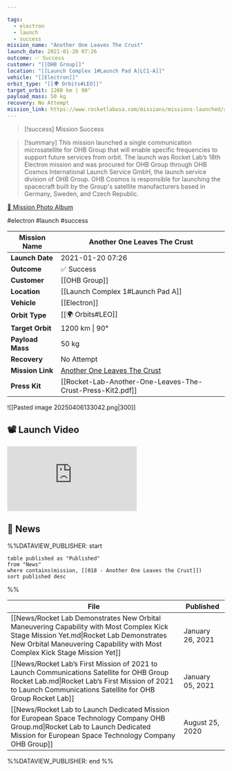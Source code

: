 ```yaml
---

tags:
  - electron
  - launch
  - success
mission_name: "Another One Leaves The Crust"
launch_date: 2021-01-20 07:26
outcome: ✅ Success
customer: "[[OHB Group]]"
location: "[[Launch Complex 1#Launch Pad A|LC1-A]]"
vehicle: "[[Electron]]"
orbit_type: "[[🌍 Orbits#LEO]]"
target_orbit: 1200 km | 90°
payload_mass: 50 kg
recovery: No Attempt
mission_link: https://www.rocketlabusa.com/missions/missions-launched/another-one-leaves-the-crust/
---
```


>[!success] Mission Success

>[!summary]
This mission launched a single communication microsatellite for OHB Group that will enable specific frequencies to support future services from orbit. The launch was Rocket Lab’s 18th Electron mission and was procured for OHB Group through OHB Cosmos International Launch Service GmbH, the launch service division of OHB Group. OHB Cosmos is responsible for launching the spacecraft built by the Group's satellite manufacturers based in Germany, Sweden, and Czech Republic.
>
[📸 Mission Photo Album](https://www.flickr.com/photos/rocketlab/albums/72177720302069738/)

#electron #launch #success

| **Mission Name** | Another One Leaves The Crust                                                                                          |
| ---------------- | --------------------------------------------------------------------------------------------------------------------- |
| **Launch Date**  | 2021-01-20 07:26                                                                                                      |
| **Outcome**      | ✅ Success                                                                                                             |
| **Customer**     | [[OHB Group]]                                                                                                         |
| **Location**     | [[Launch Complex 1#Launch Pad A]]                                                                                     |
| **Vehicle**      | [[Electron]]                                                                                                          |
| **Orbit Type**   | [[🌍 Orbits#LEO]]                                                                                                     |
| **Target Orbit** | 1200 km &#124; 90°                                                                                                    |
| **Payload Mass** | 50 kg                                                                                                                 |
| **Recovery**     | No Attempt                                                                                                            |
| **Mission Link** | [Another One Leaves The Crust](https://www.rocketlabusa.com/missions/missions-launched/another-one-leaves-the-crust/) |
| **Press Kit**    | [[Rocket-Lab-Another-One-Leaves-The-Crust-Press-Kit2.pdf]]                                                            |

![[Pasted image 20250406133042.png|300]]

## 📽️ Launch Video

<div class="responsive-video">
<iframe src="https://www.youtube.com/embed/NQyNuF-Du7c" title="Rocket Lab&#39;s Electron - Another One Leaves The Crust Mission" frameborder="0" allow="accelerometer; autoplay; clipboard-write; encrypted-media; gyroscope; picture-in-picture; web-share" referrerpolicy="strict-origin-when-cross-origin" allowfullscreen></iframe>     
</div>

## 📰 News
%%DATAVIEW_PUBLISHER: start
```
table published as "Published"
from "News"
where contains(mission, [[018 - Another One Leaves the Crust]])
sort published desc
```
%%

| File                                                                                                                                                                                                                 | Published        |
| -------------------------------------------------------------------------------------------------------------------------------------------------------------------------------------------------------------------- | ---------------- |
| [[News/Rocket Lab Demonstrates New Orbital Maneuvering Capability with Most Complex Kick Stage Mission Yet.md\|Rocket Lab Demonstrates New Orbital Maneuvering Capability with Most Complex Kick Stage Mission Yet]] | January 26, 2021 |
| [[News/Rocket Lab’s First Mission of 2021 to Launch Communications Satellite for OHB Group  Rocket Lab.md\|Rocket Lab’s First Mission of 2021 to Launch Communications Satellite for OHB Group  Rocket Lab]]         | January 05, 2021 |
| [[News/Rocket Lab to Launch Dedicated Mission for European Space Technology Company OHB Group.md\|Rocket Lab to Launch Dedicated Mission for European Space Technology Company OHB Group]]                           | August 25, 2020  |

%%DATAVIEW_PUBLISHER: end %%